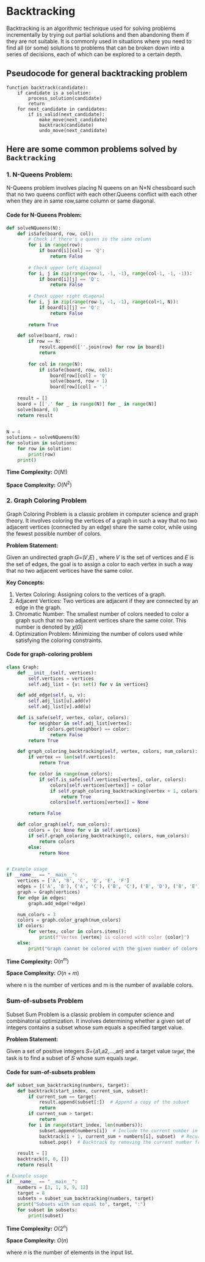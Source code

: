# Backtracking 

Backtracking is an algorithmic technique used for solving problems incrementally by trying out partial solutions and then abandoning them if they are not suitable. It is commonly used in situations where you need to find all (or some) solutions to problems that can be broken down into a series of decisions, each of which can be explored to a certain depth.

## Pseudocode for general backtracking problem

``` 
function backtrack(candidate):
    if candidate is a solution:
        process_solution(candidate)
        return
    for next_candidate in candidates:
        if is_valid(next_candidate):
            make_move(next_candidate)
            backtrack(candidate)
            undo_move(next_candidate)
```



## Here are some common problems solved by `Backtracking`


### 1. N-Queens Problem:

N-Queens problem involves placing N queens on an N×N chessboard such that no two queens conflict with each other.Queens conflict with each other when they are in same row,same column or same diagonal. 



#### Code for N-Queens Problem:

```python
def solveNQueens(N):
    def isSafe(board, row, col):
        # Check if there's a queen in the same column
        for i in range(row):
            if board[i][col] == 'Q':
                return False
        
        # Check upper left diagonal
        for i, j in zip(range(row-1, -1, -1), range(col-1, -1, -1)):
            if board[i][j] == 'Q':
                return False
        
        # Check upper right diagonal
        for i, j in zip(range(row-1, -1, -1), range(col+1, N)):
            if board[i][j] == 'Q':
                return False
        
        return True

    def solve(board, row):
        if row == N:
            result.append([''.join(row) for row in board])
            return
        
        for col in range(N):
            if isSafe(board, row, col):
                board[row][col] = 'Q'
                solve(board, row + 1)
                board[row][col] = '.'
    
    result = []
    board = [['.' for _ in range(N)] for _ in range(N)]
    solve(board, 0)
    return result


N = 4
solutions = solveNQueens(N)
for solution in solutions:
    for row in solution:
        print(row)
    print()

```

**Time Complexity:**  $O(N!)$

**Space Complexity:**  $O(N^2)$


### 2. Graph Coloring Problem

Graph Coloring Problem is a classic problem in computer science and graph theory. It involves coloring the vertices of a graph in such a way that no two adjacent vertices (connected by an edge) share the same color, while using the fewest possible number of colors.

**Problem Statement:**

Given an undirected graph 𝐺=(𝑉,𝐸) , where 𝑉 is the set of vertices and 𝐸 is the set of edges, the goal is to assign a color to each vertex in such a way that no two adjacent vertices have the same color.

**Key Concepts:**

1. Vertex Coloring: Assigning colors to the vertices of a graph.
2. Adjacent Vertices: Two vertices are adjacent if they are connected by an edge in the graph.
3. Chromatic Number: The smallest number of colors needed to color a graph such that no two adjacent vertices share the same color. This number is denoted by 𝜒(𝐺)
4. Optimization Problem: Minimizing the number of colors used while satisfying the coloring constraints.

#### Code for graph-coloring problem 

```python
class Graph:
    def __init__(self, vertices):
        self.vertices = vertices
        self.adj_list = {v: set() for v in vertices}

    def add_edge(self, u, v):
        self.adj_list[u].add(v)
        self.adj_list[v].add(u)

    def is_safe(self, vertex, color, colors):
        for neighbor in self.adj_list[vertex]:
            if colors.get(neighbor) == color:
                return False
        return True

    def graph_coloring_backtracking(self, vertex, colors, num_colors):
        if vertex == len(self.vertices):
            return True

        for color in range(num_colors):
            if self.is_safe(self.vertices[vertex], color, colors):
                colors[self.vertices[vertex]] = color
                if self.graph_coloring_backtracking(vertex + 1, colors, num_colors):
                    return True
                colors[self.vertices[vertex]] = None

        return False

    def color_graph(self, num_colors):
        colors = {v: None for v in self.vertices}
        if self.graph_coloring_backtracking(0, colors, num_colors):
            return colors
        else:
            return None


# Example usage
if __name__ == "__main__":
    vertices = ['A', 'B', 'C', 'D', 'E', 'F']
    edges = [('A', 'B'), ('A', 'C'), ('B', 'C'), ('B', 'D'), ('B', 'E'), ('D', 'E'), ('D', 'F'), ('E', 'F')]
    graph = Graph(vertices)
    for edge in edges:
        graph.add_edge(*edge)

    num_colors = 3
    colors = graph.color_graph(num_colors)
    if colors:
        for vertex, color in colors.items():
            print(f"Vertex {vertex} is colored with color {color}")
    else:
        print("Graph cannot be colored with the given number of colors.")

```

**Time Complexity:**  $O(n^m)$   

**Space Complexity:**  $O(n+m)$

where n is the number of vertices and m is the number of available colors.


### Sum-of-subsets Problem

 Subset Sum Problem is a classic problem in computer science and combinatorial optimization. It involves determining whether a given set of integers contains a subset whose sum equals a specified target value.

**Problem Statement:**

Given a set of positive integers 𝑆={𝑎1,𝑎2,...,𝑎𝑛} and a target value `𝑡𝑎𝑟𝑔𝑒𝑡`, the task is to find a subset of 𝑆 whose sum equals `𝑡𝑎𝑟𝑔𝑒𝑡`.

#### Code for sum-of-subsets problem 

```python
def subset_sum_backtracking(numbers, target):
    def backtrack(start_index, current_sum, subset):
        if current_sum == target:
            result.append(subset[:])  # Append a copy of the subset
            return
        if current_sum > target:
            return
        for i in range(start_index, len(numbers)):
            subset.append(numbers[i])  # Include the current number in the subset
            backtrack(i + 1, current_sum + numbers[i], subset)  # Recursive call
            subset.pop()  # Backtrack by removing the current number from the subset
    
    result = []
    backtrack(0, 0, [])
    return result

# Example usage
if __name__ == "__main__":
    numbers = [3, 1, 5, 9, 12]
    target = 8
    subsets = subset_sum_backtracking(numbers, target)
    print("Subsets with sum equal to", target, ":")
    for subset in subsets:
        print(subset)
```
**Time Complexity:**  $O(2^n)$   

**Space Complexity:**  $O(n)$

 where 𝑛 is the number of elements in the input list.
